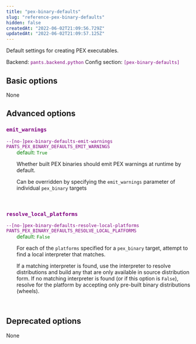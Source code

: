 ```yaml
---
title: "pex-binary-defaults"
slug: "reference-pex-binary-defaults"
hidden: false
createdAt: "2022-06-02T21:09:56.729Z"
updatedAt: "2022-06-02T21:09:57.125Z"
---
```

Default settings for creating PEX executables.

Backend: <span style="color: purple"><code>pants.backend.python</code></span>
Config section: <span style="color: purple"><code>[pex-binary-defaults]</code></span>

## Basic options

None

## Advanced options

<div style="color: purple">
  <h3><code>emit_warnings</code></h3>
  <code>--[no-]pex-binary-defaults-emit-warnings</code><br>
  <code>PANTS_PEX_BINARY_DEFAULTS_EMIT_WARNINGS</code><br>
</div>
<div style="padding-left: 2em;">
<span style="color: green">default: <code>True</code></span>

<br>

Whether built PEX binaries should emit PEX warnings at runtime by default.

Can be overridden by specifying the `emit_warnings` parameter of individual `pex_binary` targets
</div>
<br>

<div style="color: purple">
  <h3><code>resolve_local_platforms</code></h3>
  <code>--[no-]pex-binary-defaults-resolve-local-platforms</code><br>
  <code>PANTS_PEX_BINARY_DEFAULTS_RESOLVE_LOCAL_PLATFORMS</code><br>
</div>
<div style="padding-left: 2em;">
<span style="color: green">default: <code>False</code></span>

<br>

For each of the `platforms` specified for a `pex_binary` target, attempt to find a local interpreter that matches.

If a matching interpreter is found, use the interpreter to resolve distributions and build any that are only available in source distribution form. If no matching interpreter is found (or if this option is `False`), resolve for the platform by accepting only pre-built binary distributions (wheels).
</div>
<br>


## Deprecated options

None